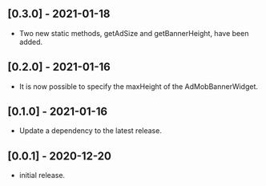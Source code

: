 ## [0.3.0] - 2021-01-18

* Two new static methods, getAdSize and getBannerHeight, have been added.

## [0.2.0] - 2021-01-16

* It is now possible to specify the maxHeight of the AdMobBannerWidget.

## [0.1.0] - 2021-01-16

* Update a dependency to the latest release.

## [0.0.1] - 2020-12-20

* initial release.